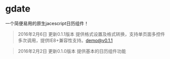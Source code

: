 # gdate
一个简便易用的原生jacescript日历组件！
>2016年2月6日 更新0.1.1版本 提供格式设置及格式转换，支持单页面多控件多次调用，提供IE8+兼容性支持。[demo@v0.1.1](http://iwenku.net/project/gdate/0.1.1/)

>2016年2月2日 更新0.1.0版本 提供基本的日历组件功能
